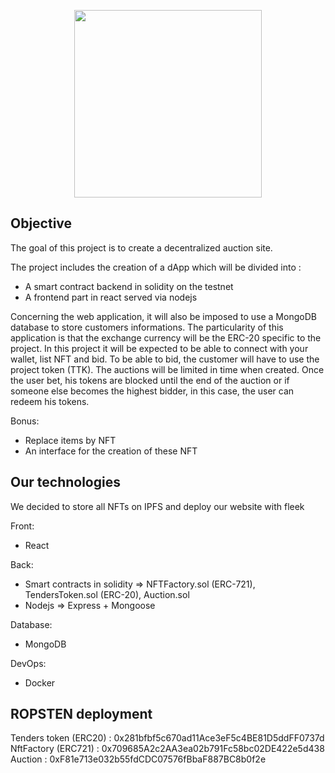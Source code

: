 <p align="center">
    <img src="https://image.noelshack.com/fichiers/2021/24/5/1624025141-logo-black.png" width="300">
</p>

## Objective
The goal of this project is to create a decentralized auction site.

The project includes the creation of a dApp which will be divided into :
- A smart contract backend in solidity on the testnet
- A frontend part in react served via nodejs

Concerning the web application, it will also be imposed to use a MongoDB database to store customers informations.
The particularity of this application is that the exchange currency will be the ERC-20 specific to the project.
In this project it will be expected to be able to connect with your wallet, list NFT and bid.
To be able to bid, the customer will have to use the project token (TTK).
The auctions will be limited in time when created.
Once the user bet, his tokens are blocked until the end of the auction or if someone else becomes the highest bidder, in this case, the user can redeem his tokens.

Bonus:
- Replace items by NFT
- An interface for the creation of these NFT

## Our technologies

We decided to store all NFTs on IPFS and deploy our website with fleek

Front:

- React

Back:

- Smart contracts in solidity => NFTFactory.sol (ERC-721), TendersToken.sol (ERC-20), Auction.sol
- Nodejs => Express + Mongoose

Database:

- MongoDB

DevOps:

- Docker

## ROPSTEN deployment

Tenders token (ERC20) : 0x281bfbf5c670ad11Ace3eF5c4BE81D5ddFF0737d
NftFactory (ERC721) : 0x709685A2c2AA3ea02b791Fc58bc02DE422e5d438
Auction : 0xF81e713e032b55fdCDC07576fBbaF887BC8b0f2e
